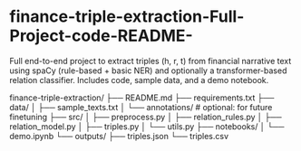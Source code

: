 # finance-triple-extraction-Full-Project-code-README-

Full end-to-end project to extract triples (h, r, t) from financial narrative text using spaCy (rule-based + basic NER) and optionally a transformer-based relation classifier. Includes code, sample data, and a demo notebook.

finance-triple-extraction/
├── README.md
├── requirements.txt
├── data/
│ ├── sample_texts.txt
│ └── annotations/ # optional: for future finetuning
├── src/
│ ├── preprocess.py
│ ├── relation_rules.py
│ ├── relation_model.py
│ ├── triples.py
│ └── utils.py
├── notebooks/
│ └── demo.ipynb
└── outputs/
├── triples.json
└── triples.csv
